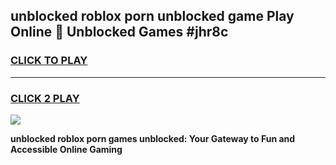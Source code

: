 
## unblocked roblox porn unblocked game Play Online 👋 Unblocked Games #jhr8c
<h3>
<a href="https://premium.freeplayer.one?title=unblocked_roblox_porn&ref=21F">CLICK TO PLAY</a></h3>
<hr>

<h3>
<a href="https://premium.freeplayer.one?title=unblocked_roblox_porn&ref=21F">CLICK 2 PLAY</a>
  
</h3>

<a href="https://premium.freeplayer.one?title=unblocked_roblox_porn&ref=21F/"><img src="https://clearcache.store/games.png"></a>


**unblocked roblox porn games unblocked: Your Gateway to Fun and Accessible Online Gaming**
